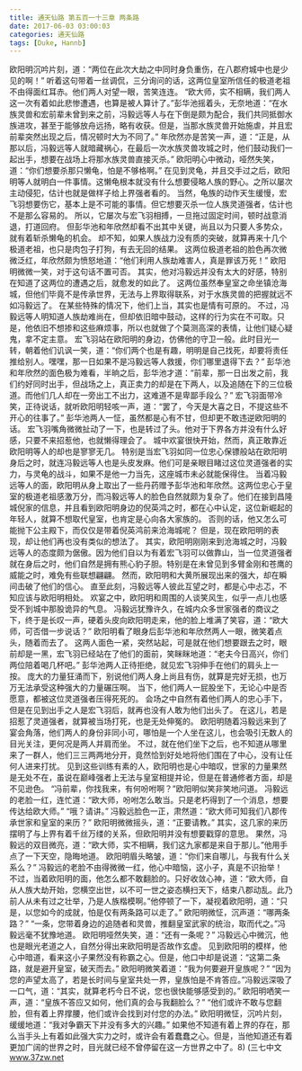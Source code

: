 ```yaml
---
title: 通天仙路 第五百一十三章 两条路
date: 2017-06-03 03:00:03
categories: 通天仙路
tags: [Duke, Hannb]
---
```


欧阳明沉吟片刻，道：“两位在此次大劫之中同时身负重伤，在八郡府城中也是少见的啊！”
听着这句带着一丝调侃，三分询问的话，这两位皇室所信任的极道老祖不由得面红耳赤。他们两人对望一眼，苦笑连连。
“欧大师，实不相瞒，我们两人这一次有着如此悲惨遭遇，也算是被人算计了。”彭华池摇着头，无奈地道：“在水族灵兽和宏前辈未曾到来之前，冯毅远等人与在下倒是颇为配合，我们共同抵御水族进攻，甚至于能够放舟远扬，略有收获。但是，当那水族灵兽开始施虐，并且宏前辈突然出现之后，情况顿时大为不同了。”
年欣然亦是苦笑一声，道：“正是，从那以后，冯毅远等人就暗藏祸心，在最后一次水族灵兽攻城之时，他们鼓动我们一起出手，想要在战场上将那水族灵兽直接灭杀。”
欧阳明心中微动，哑然失笑，道：“你们想要杀那只懒龟，怕是不够格啊。”
在见到灵龟，并且交手过之后，欧阳明等人就明白一件事情。这懒龟根本就没有什么想要侵略人族的野心。之所以屡次主动侵犯，估计也就是做样子给上界强者看的。
当然，龟族的动作天生缓慢，宏飞羽想要伤它，基本上是不可能的事情。但它想要灭杀一位人族灵道强者，估计也不是那么容易的。
所以，它屡次与宏飞羽相搏，一旦拖过固定时间，顿时战意消退，打道回府。
但彭华池和年欣然却看不出其中关键，尚且以为只要人多势众，就有着斩杀懒龟的机会。
却不知，如果人族战力没有质的突破，就算再来十几个极道老祖，也只是肉包子打狗，有去无回的结果。
这两位极道老祖的脸色再次微微泛红，年欣然颇为愤怒地道：“他们利用人族劫难害人，真是罪该万死！”
欧阳明微微一笑，对于这句话不置可否。
其实，他对冯毅远并没有太大的好感，特别在知道了这两位的遭遇之后，就愈发的如此了。
这两位虽然奉皇室之命坐镇沧海城，但他们毕竟不是传承世界，无法与上界取得联系，对于水族灵兽的把握就远不如冯毅远了。
在某些特殊的情况下，他们上当，其实也是情有可原的。
不过，冯毅远等人明知道人族劫难尚在，但却依旧暗中鼓动，这样的行为实在不可取。只是，他依旧不想掺和这些麻烦事，所以也就做了个莫测高深的表情，让他们疑心疑鬼，拿不定主意。
宏飞羽站在欧阳明的身边，仿佛他的守卫一般。此时目光一转，朝着他们讥讽一笑，道：“你们两个也是有趣，明明是自己找死，却要将责任推给别人。嘿嘿，那一日如果不是冯毅远等人救援，你们哪里退得下去？”
彭华池和年欣然的面色极为难看，半晌之后，彭华池才道：“前辈，那一日出发之前，我们约好同时出手，但战场之上，真正卖力的却是在下两人，以及追随在下的三位极道。而他们几人却在一旁出工不出力，这难道不是卑鄙手段么？”
宏飞羽面带冷笑，正待说话，就听欧阳明轻咳一声，道：“罢了，今天是大喜之日，不提这些不开心的往事了。”
彭华池两人一怔，虽然都是心有不甘，但却更不敢违逆欧阳明的话。
宏飞羽嘴角微微扯动了一下，也是转过了头。他对于下界各方并没有什么好感，只要不来招惹他，也就懒得理会了。
城中欢宴很快开始，然而，真正敢靠近欧阳明等人的却也是寥寥无几。
特别是当宏飞羽如同一位忠心保镖般站在欧阳明身后之时，就连冯毅远等人也是头皮发麻。他们可是亲眼目睹过这位灵道强者的实力，与灵龟的战斗，如果不是他一力当先，这座城市未必就能保得住。
当着冯毅远等人的面，欧阳明从身上取出了一些丹药赠予彭华池和年欣然。这两位忠心于皇室的极道老祖感激万分，而冯毅远等人的脸色自然就颇为复杂了。他们在接到昌隆城倪家的信息，并且看到欧阳明身边的倪英鸿之时，都在心中认定，这位新崛起的年轻人，就算不想取代皇室，也肯定是心向各大家族的。
否则的话，他又怎么可能抛下公主殿下，而仅仅是带着倪英鸿前来沧海城呢？
但是，现在欧阳明的表现，却让他们再也没有类似的想法了。
其实，欧阳明刚刚来到沧海城之时，冯毅远等人的态度颇为倨傲。因为他们自以为有着宏飞羽可以做靠山，当一位灵道强者就在身后之时，他们自然是拥有熊心豹子胆。特别是在未曾见到多臂金刚和苍鹰的威能之时，难免有些联想翩翩。
然而，欧阳明和大黄所展现出来的强大，却在瞬间击破了他们的信心。
直至此刻，冯毅远等人彼此互望之时，都是心中忐忑，不知应该与欧阳明相处。
欢宴之中，欧阳明和周围的人谈笑风生，似乎一点儿也感受不到城中那股诡异的气息。
冯毅远犹豫许久，在城内众多世家强者的商议之下，终于是长叹一声，硬着头皮向欧阳明走来，他的脸上堆满了笑容，道：“欧大师，可否借一步说话？”
欧阳明看了眼身后彭华池和年欣然两人一眼，微笑着点头，随着而去了。
这两人面色一紧，突然站起，可是就在他们想要跟去之时，眼前却是一黑，宏飞羽已经站在了他们的面前，笑眯眯地道：“老夫今日高兴，你们两位陪着喝几杯吧。”
彭华池两人正待拒绝，就见宏飞羽伸手在他们的肩头上一按。
庞大的力量狂涌而下，别说他们两人身上尚且有伤，就算是完好无损，也万万无法承受这种强大的力量碾压啊。
当下，他们两人一屁股坐下，无论心中是否愿意，都被这位灵道强者压得死死的。
会场之中自然有着他们两人的忠心手下，但是在见到出手之人是宏飞羽后，就再也没有人敢为他们出头了。
在这儿，若是招惹了灵道强者，就算被当场打死，也是无处伸冤的。
欧阳明随着冯毅远来到了宴会角落，他们两人的身份非同小可，哪怕是一个人坐在这儿，也会吸引无数人的目光关注，更何况是两人并肩而坐。
不过，就在他们坐下之后，也不知道从哪里来了一群人，他们三三两两地分开，竟然恰到好处地将他们围在了中心，没有让任何人进来打扰。
见到这些训练有素的人，欧阳明也是心中暗叹，世家的力量果然是无处不在，虽说在巅峰强者上无法与皇室相提并论，但是在普通修者方面，却是不见逊色。
“冯前辈，你找我来，有何吩咐啊？”欧阳明似笑非笑地问道。
冯毅远的老脸一红，连忙道：“欧大师，吩咐怎么敢当。只是老朽得到了一个消息，想要传达给欧大师。”
“哦？请讲。”
冯毅远脸色一正，肃然道：“欧大师可知我们八郡传承世家和皇室的来历？”
欧阳明微微摇头，道：“正要请教。”
其实，这几家的来历摆明了与上界有着千丝万缕的关系，但欧阳明并没有想要戳穿的意思。
果然，冯毅远的双目微亮，道：“欧大师，实不相瞒，我们这九家都是来自于那儿。”他用手点了一下天空，隐晦地道。
欧阳明眉头略皱，道：“你们来自哪儿，与我有什么关系么？”
冯毅远的老脸不由得微微一红，他心中暗恼，这小子，真是不识抬举！
不过，当着欧阳明的面，他怎么都不敢翻脸的。只好收敛心神，道：“欧大师，自从人族大劫开始，您横空出世，以不可一世之姿态横扫天下，结束八郡动乱。此乃前人从未有过之壮举，乃是人族楷模啊。”他停顿了一下，凝视着欧阳明，道：“只是，以您如今的成就，怕是仅有两条路可以走了。”
欧阳明微怔，沉声道：“哪两条路？”
“一条，您带着身边的追随者和灵兽，推翻皇室武家的统治，取而代之。”冯毅远毫不犹豫地道。
欧阳明哑然失笑，道：“还有一条呢？”
冯毅远心中微沉，他也是眼光老道之人，自然分得出来欧阳明是否故作玄虚。
见到欧阳明的模样，他心中暗道，看来这小子果然没有称霸之心。但是，他口中却是说道：“这第二条路，就是避开皇室，破天而去。”
欧阳明微笑着道：“我为何要避开皇族呢？”
“因为您的声望太高了，若是长时间与皇室共处一界，皇族怕是不肯答应。”冯毅远深吸了一口气，道：“其实，就算老朽今日不说，您也很快能够感受到的。”
欧阳明哂笑一声，道：“皇族不答应又如何，他们真的会与我翻脸么？”
“他们或许不敢与您翻脸，但有着上界撑腰，他们或许会找到对付您的办法。”
欧阳明微怔，沉吟片刻，缓缓地道：“我对争霸天下并没有多大的兴趣。”
如果他不知道有着上界的存在，那么当手头上有着如此强大实力之时，或许会有着蠢蠢之心。但是，当他知道还有着更加广阔的世界之时，目光就已经不曾停留在这一方世界之中了。8)
(三七中文 www.37zw.net